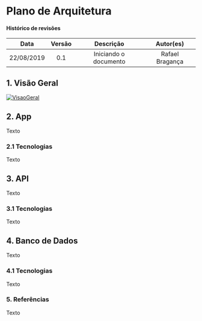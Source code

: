 # Plano de Arquitetura

#### Histórico de revisões
|   Data   |  Versão  |        Descrição       |          Autor(es)          |
|:--------:|:--------:|:----------------------:|:---------------------------:|
|22/08/2019|   0.1    | Iniciando o documento       |  Rafael Bragança   |

## 1. Visão Geral
[![VisaoGeral](img/visaogeral.jpg)](img/visaogeral.jpg)



## 2. App

Texto

### 2.1 Tecnologias

Texto

## 3. API

Texto

### 3.1 Tecnologias

Texto

## 4. Banco de Dados

Texto

### 4.1 Tecnologias

Texto

### 5. Referências

Texto
